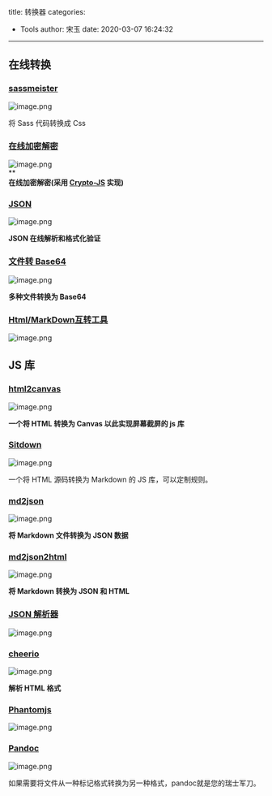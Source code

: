 title: 转换器
categories:
 - Tools
author: 宋玉
date: 2020-03-07 16:24:32
---

## 在线转换

### [sassmeister](https://www.sassmeister.com/)
![image.png](https://cdn.nlark.com/yuque/0/2020/png/394169/1582636872413-233b17dc-02b0-40e7-93e5-33cb697b3bb7.png#align=left&display=inline&height=761&name=image.png&originHeight=1522&originWidth=2878&size=553190&status=done&style=none&width=1439)

将 Sass 代码转换成 Css

### [在线加密解密](https://tool.oschina.net/encrypt?type=3)
![image.png](https://cdn.nlark.com/yuque/0/2020/png/394169/1582641108114-9187bb57-888a-43df-bf99-ff4e1930d17f.png#align=left&display=inline&height=762&name=image.png&originHeight=1524&originWidth=2870&size=235289&status=done&style=none&width=1435)<br />**<br />**在线加密解密(采用 [Crypto-JS](http://www.oschina.net/p/crypto-js) 实现)**

### [JSON](https://www.json.cn/)
![image.png](https://cdn.nlark.com/yuque/0/2020/png/394169/1582641236643-a6401c9f-a36d-4f77-a342-662df2b9c5b6.png#align=left&display=inline&height=760&name=image.png&originHeight=1520&originWidth=2862&size=124910&status=done&style=none&width=1431)

**JSON 在线解析和格式化验证**

### [文件转 Base64](https://www.css-js.com/tools/base64.html)
![image.png](https://cdn.nlark.com/yuque/0/2020/png/394169/1582877624895-e6c37f45-0179-4728-a8c4-bb0f1cb1f762.png#align=left&display=inline&height=763&name=image.png&originHeight=1526&originWidth=2868&size=339260&status=done&style=none&width=1434)

**多种文件转换为 Base64**

### [Html/MarkDown互转工具](http://www.bejson.com/convert/html2markdown/)
![image.png](https://cdn.nlark.com/yuque/0/2020/png/394169/1582963220562-b8555d59-916e-4775-aadd-ab45b0cd8813.png#align=left&display=inline&height=764&name=image.png&originHeight=1528&originWidth=2874&size=200650&status=done&style=none&width=1437)

## JS 库

### [html2canvas](https://html2canvas.hertzen.com/)
![image.png](https://cdn.nlark.com/yuque/0/2020/png/394169/1582596189394-ccbffd6a-13dc-400e-986b-58e4a7bdfeb3.png#align=left&display=inline&height=768&name=image.png&originHeight=1536&originWidth=2878&size=381224&status=done&style=none&width=1439)

**一个将 HTML 转换为 Canvas 以此实现屏幕截屏的 js 库**

### [Sitdown](https://sitdown.mdnice.com/)
![image.png](https://cdn.nlark.com/yuque/0/2020/png/394169/1583540089309-b51e82ed-9c20-4e5b-baa0-dc0badbef3b5.png#align=left&display=inline&height=758&name=image.png&originHeight=1516&originWidth=2876&size=218703&status=done&style=none&width=1438)

一个将 HTML 源码转换为 Markdown 的 JS 库，可以定制规则。

### [md2json](https://github.com/conis/md2json)

![image.png](https://cdn.nlark.com/yuque/0/2020/png/394169/1582604847518-2027eda4-a7f4-484f-981b-a1ed63ae9fa3.png#align=left&display=inline&height=763&name=image.png&originHeight=1526&originWidth=2880&size=241093&status=done&style=none&width=1440)

**将 Markdown 文件转换为 JSON 数据**

### [md2json2html](http://npm.taobao.org/package/md2json2html)
![image.png](https://cdn.nlark.com/yuque/0/2020/png/394169/1582605053161-e130427d-7c7d-49cc-869d-920c55ed0d73.png#align=left&display=inline&height=765&name=image.png&originHeight=1530&originWidth=2872&size=432179&status=done&style=none&width=1436)

**将 Markdown 转换为 JSON 和 HTML**

### [JSON 解析器](https://github.com/scottcgi/MojoJson)
![image.png](https://cdn.nlark.com/yuque/0/2020/png/394169/1582855255009-eb947ef7-1e12-48fc-933b-2c2f863a0b2e.png#align=left&display=inline&height=759&name=image.png&originHeight=1518&originWidth=2874&size=322865&status=done&style=none&width=1437)

### [cheerio](https://cheerio.js.org/)
![image.png](https://cdn.nlark.com/yuque/0/2020/png/394169/1582942803536-767363cd-820b-42f3-9ae5-8108cc00e76e.png#align=left&display=inline&height=763&name=image.png&originHeight=1526&originWidth=2880&size=1457031&status=done&style=none&width=1440)

**解析 HTML 格式**

### [Phantomjs](https://phantomjs.org/)
![image.png](https://cdn.nlark.com/yuque/0/2020/png/394169/1582988929857-0b02323d-e33c-495f-93bc-d07a84e1e72b.png#align=left&display=inline&height=765&name=image.png&originHeight=1530&originWidth=2880&size=390544&status=done&style=none&width=1440)

### [Pandoc](https://www.pandoc.org/)
![image.png](https://cdn.nlark.com/yuque/0/2020/png/394169/1583075179712-38f24102-e776-42b4-b6bf-2dab73d60a99.png#align=left&display=inline&height=759&name=image.png&originHeight=1518&originWidth=2880&size=397611&status=done&style=none&width=1440)

如果需要将文件从一种标记格式转换为另一种格式，pandoc就是您的瑞士军刀。
